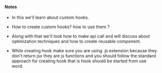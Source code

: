 #### Notes
- In this we'll learn about custom hooks. 
- How to create custom hooks?  how to use them ?
- Along with that we'll look  how to make api call and will discuss about optimization techniques and how to create reusable component.

- While creating hook make sure you are using .js extension because
they don't return jsx they are js functions and you should follow the standard approach for creating hook that is hook should be started from use word.